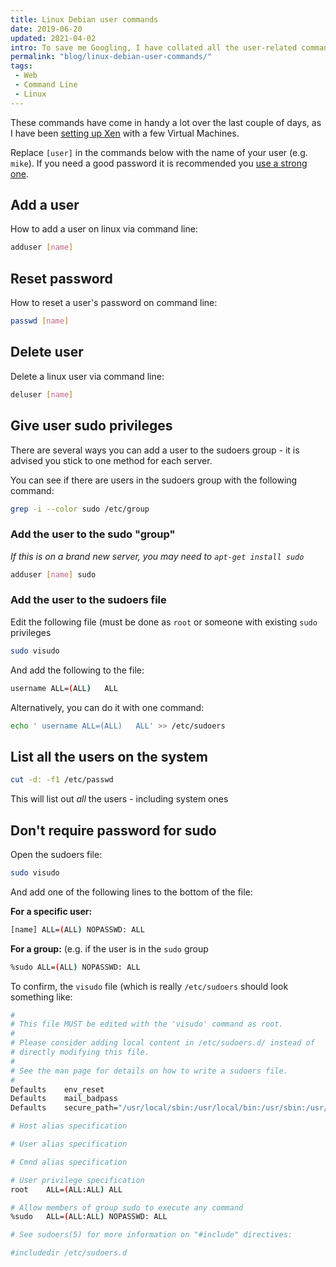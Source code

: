 ```yaml
---
title: Linux Debian user commands
date: 2019-06-20
updated: 2021-04-02
intro: To save me Googling, I have collated all the user-related commands I often use - particularly useful when setting up a new VM!
permalink: "blog/linux-debian-user-commands/"
tags:
 - Web
 - Command Line
 - Linux
---
```


These commands have come in handy a lot over the last couple of days, as I have been [setting up Xen](/blog/getting-started-with-xen-setting-up-virtual-machines) with a few Virtual Machines.

Replace `[user]` in the commands below with the name of your user (e.g. `mike`). If you need a good password it is recommended you [use a strong one](https://passwordsgenerator.net/).

## Add a user

How to add a user on linux via command line:

```bash
adduser [name]
```

## Reset password

How to reset a user's password on command line:

```bash
passwd [name]
```

## Delete user

Delete a linux user via command line:

```bash
deluser [name]
```

## Give user sudo privileges

There are several ways you can add a user to the sudoers group - it is advised you stick to one method for each server.

You can see if there are users in the sudoers group with the following command:

```bash
grep -i --color sudo /etc/group
```

### Add the user to the sudo "group"

_If this is on a brand new server, you may need to `apt-get install sudo`_

```bash
adduser [name] sudo
```

### Add the user to the sudoers file

Edit the following file (must be done as `root` or someone with existing `sudo` privileges

```bash
sudo visudo
```

And add the following to the file:

```bash
username ALL=(ALL)   ALL
```

Alternatively, you can do it with one command:

```bash
echo ' username ALL=(ALL)   ALL' >> /etc/sudoers
```

## List all the users on the system

```bash
cut -d: -f1 /etc/passwd
```

This will list out _all_ the users - including system ones

## Don't require password for sudo

Open the sudoers file:

```bash
sudo visudo
```

And add one of the following lines to the bottom of the file:

**For a specific user:**

```bash
[name] ALL=(ALL) NOPASSWD: ALL
```

**For a group:** (e.g. if the user is in the `sudo` group

```bash
%sudo ALL=(ALL) NOPASSWD: ALL
```

To confirm, the `visudo` file (which is really `/etc/sudoers` should look something like:

```bash
#
# This file MUST be edited with the 'visudo' command as root.
#
# Please consider adding local content in /etc/sudoers.d/ instead of
# directly modifying this file.
#
# See the man page for details on how to write a sudoers file.
#
Defaults	env_reset
Defaults	mail_badpass
Defaults	secure_path="/usr/local/sbin:/usr/local/bin:/usr/sbin:/usr/bin:/sbin:/bin"

# Host alias specification

# User alias specification

# Cmnd alias specification

# User privilege specification
root	ALL=(ALL:ALL) ALL

# Allow members of group sudo to execute any command
%sudo	ALL=(ALL:ALL) NOPASSWD: ALL

# See sudoers(5) for more information on "#include" directives:

#includedir /etc/sudoers.d
```

